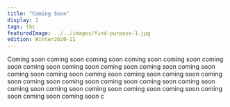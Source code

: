 ```yaml
---
title: "Coming Soon"
display: 2
tags: tbc
featuredImage: ../../images/find-purpose-1.jpg
edition: Winter2020-21
---
```

Coming soon coming soon coming soon coming soon coming soon coming soon coming soon coming soon coming soon coming soon coming soon coming soon coming soon coming soon coming soon coming soon coming soon coming soon coming soon coming soon coming soon coming soon coming soon coming soon coming soon coming soon coming soon coming soon coming soon coming soon c